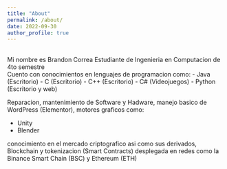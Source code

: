 ```yaml
---
title: "About"
permalink: /about/
date: 2022-09-30
author_profile: true
---
```

<br>
Mi nombre es Brandon Correa Estudiante de Ingenieria en Computacion de 4to semestre <br>
Cuento con conocimientos en lenguajes de programacion como:
- Java (Escritorio)
- C (Escritorio)
- C++ (Escritorio)
- C# (Videojuegos)
- Python (Escritorio y web)

Reparacion, mantenimiento de Software y Hadware, manejo basico de WordPress (Elementor), motores graficos como:
- Unity
- Blender

conocimiento en el mercado criptografico asi como sus derivados, Blockchain y tokenizacion (Smart Contracts)
desplegada en redes como la Binance Smart Chain (BSC) y Ethereum (ETH)











